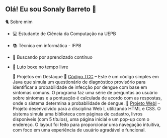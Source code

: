 ## Olá! Eu sou Sonaly Barreto 👋

🐈 Sobre mim
- 💻 Estudante de Ciência da Computação na UEPB 
- 📚 Técnica em informática - IFPB
- 🚀 Buscando por aprendizado contínuo
- 🥊 Luto boxe no tempo livre

  📌 Projetos em Destaque
📂 [Código TCC](https://replit.com/@SonalyBarreto/TCC#DengueQuestionnaire.java) – Este é um código simples em Java que simula um questionário de diagnóstico provisório para identificar a probabilidade de infecção por dengue com base em sintomas comuns. O programa faz uma série de perguntas ao usuário sobre sintomas e a pontuação é calculada de acordo com as respostas, onde o sistema determina a probabilidade de dengue.
📂 [Projeto WebI](https://replit.com/@SonalyBarreto1/BIBLIOTECA-GEMEOS-DO-OLIMPO-prova-de-web) – Projeto desenvolvido para a disciplina Web I, utilizando HTML e CSS. O sistema simula uma biblioteca com páginas de cadastro, livros disponíveis (com 5 títulos), uma página inicial e um pop-up com o endereço. O layout foi feito para proporcionar uma navegação intuitiva, com foco em uma experiência de usuário agradável e funcional.
